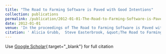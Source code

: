 ```yaml
---
title: "The Road to Farming Software is Paved with Good Intentions"
collection: publications
permalink: /publication/2012-01-01-The-Road-to-Farming-Software-is-Paved-with-Good-Intentions
date: 2012-01-01
venue: 'In the proceedings of The Road to Farming Software is Paved with Good Intentions'
citation: ' Alicia Grubb,  Steve Easterbrook, &quot;The Road to Farming Software is Paved with Good Intentions.&quot; In the proceedings of The Road to Farming Software is Paved with Good Intentions, 2012.'
---
```

Use [Google Scholar](https://scholar.google.com/scholar?q=The+Road+to+Farming+Software+is+Paved+with+Good+Intentions){:target="_blank"} for full citation